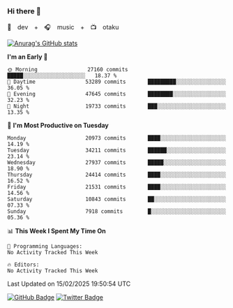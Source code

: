 ### Hi there 👋

🚀　dev　+　🎧　music　+　📺　otaku


[![Anurag's GitHub stats](https://github-readme-stats.vercel.app/api?username=koheitasaka&count_private=true&show_icons=true&theme=monokai)](https://github.com/koheitasaka/github-readme-stats)

<!--START_SECTION:waka-->
**I'm an Early 🐤** 

```text
🌞 Morning                27160 commits       █████░░░░░░░░░░░░░░░░░░░░   18.37 % 
🌆 Daytime                53289 commits       █████████░░░░░░░░░░░░░░░░   36.05 % 
🌃 Evening                47645 commits       ████████░░░░░░░░░░░░░░░░░   32.23 % 
🌙 Night                  19733 commits       ███░░░░░░░░░░░░░░░░░░░░░░   13.35 % 
```
📅 **I'm Most Productive on Tuesday** 

```text
Monday                   20973 commits       ████░░░░░░░░░░░░░░░░░░░░░   14.19 % 
Tuesday                  34211 commits       ██████░░░░░░░░░░░░░░░░░░░   23.14 % 
Wednesday                27937 commits       █████░░░░░░░░░░░░░░░░░░░░   18.90 % 
Thursday                 24414 commits       ████░░░░░░░░░░░░░░░░░░░░░   16.52 % 
Friday                   21531 commits       ████░░░░░░░░░░░░░░░░░░░░░   14.56 % 
Saturday                 10843 commits       ██░░░░░░░░░░░░░░░░░░░░░░░   07.33 % 
Sunday                   7918 commits        █░░░░░░░░░░░░░░░░░░░░░░░░   05.36 % 
```


📊 **This Week I Spent My Time On** 

```text
💬 Programming Languages: 
No Activity Tracked This Week

🔥 Editors: 
No Activity Tracked This Week
```


 Last Updated on 15/02/2025 19:50:54 UTC
<!--END_SECTION:waka-->

[![GitHub Badge](https://img.shields.io/badge/GitHub-100000?style=for-the-badge&logo=github&logoColor=white)](https://github.com/koheitasaka)
[![Twitter Badge](https://img.shields.io/badge/Twitter-1DA1F2?style=for-the-badge&logo=twitter&logoColor=white)](https://twitter.com/sleep_asleep_)
